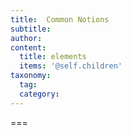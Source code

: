 ```yaml
---
title:  Common Notions
subtitle: 
author:
content:
  title: elements
  items: '@self.children'
taxonomy:
  tag:
  category:
---
```




===


